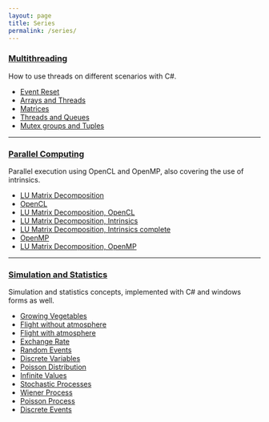 ```yaml
---
layout: page
title: Series
permalink: /series/
---
```


### [Multithreading](./multithreading)
How to use threads on different scenarios with C#.
- [Event Reset](./multithreading/event-reset)
- [Arrays and Threads](./multithreading/arrays-and-threads)
- [Matrices](./multithreading/matrices)
- [Threads and Queues](./multithreading/threads-and-queues)
- [Mutex groups and Tuples](./multithreading/mutex-groups-and-tuples)

****
### [Parallel Computing](./parallel-computing)
Parallel execution using OpenCL and OpenMP, also covering the use of intrinsics.
- [LU Matrix Decomposition](./parallel-computing/lu-matrices-simple)
- [OpenCL](./parallel-computing/opencl)
- [LU Matrix Decomposition, OpenCL](./parallel-computing/lu-matrices-opencl)
- [LU Matrix Decomposition, Intrinsics](./parallel-computing/lu-matrices-intrinsics)
- [LU Matrix Decomposition, Intrinsics complete](./parallel-computing/lu-matrices-intrinsics-complete)
- [OpenMP](./parallel-computing/openmp)
- [LU Matrix Decomposition, OpenMP](./parallel-computing/lu-matrices-openmp)

****
### [Simulation and Statistics](./simulation-and-statistics)
Simulation and statistics concepts, implemented with C# and windows forms as well.
- [Growing Vegetables](./simulation-and-statistics/growing-vegetables)
- [Flight without atmosphere](./simulation-and-statistics/flight-without-atmosphere)
- [Flight with atmosphere](./simulation-and-statistics/flight-with-atmosphere)
- [Exchange Rate](./simulation-and-statistics/exchange-rate)
- [Random Events](./simulation-and-statistics/random-events)
- [Discrete Variables](./simulation-and-statistics/discrete-variables)
- [Poisson Distribution](./simulation-and-statistics/poisson-distribution)
- [Infinite Values](./simulation-and-statistics/infinite-values)
- [Stochastic Processes](./simulation-and-statistics/stochastic-processes)
- [Wiener Process](./simulation-and-statistics/wiener-process)
- [Poisson Process](./simulation-and-statistics/poisson-process)
- [Discrete Events](./simulation-and-statistics/discrete-events)
